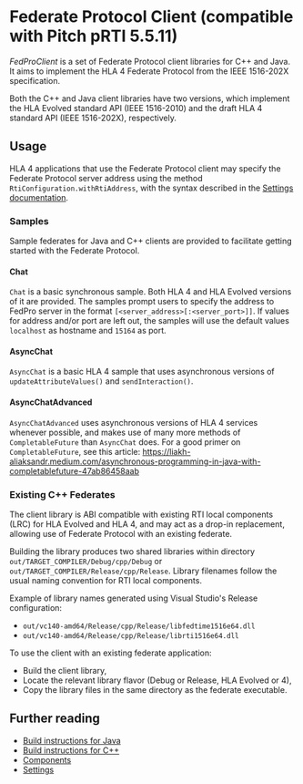 # Federate Protocol Client (compatible with Pitch pRTI 5.5.11)

_FedProClient_ is a set of Federate Protocol client libraries for C++ and Java.
It aims to implement the HLA 4 Federate Protocol from the IEEE 1516-202X specification.

Both the C++ and Java client libraries have two versions,
which implement the HLA Evolved standard API (IEEE 1516-2010) and the draft HLA 4 standard API (IEEE 1516-202X), respectively.

## Usage

HLA 4 applications that use the Federate Protocol client may specify the Federate Protocol server address using the method `RtiConfiguration.withRtiAddress`,
with the syntax described in the [Settings documentation](doc/Settings.md). 

### Samples
Sample federates for Java and C++ clients are provided to facilitate getting started with the Federate Protocol.

#### Chat
`Chat` is a basic synchronous sample.
Both HLA 4 and HLA Evolved versions of it are provided.
The samples prompt users to specify the address to FedPro server in the format `[<server_address>[:<server_port>]]`.
If values for address and/or port are left out,
the samples will use the default values `localhost` as hostname and `15164` as port.


#### AsyncChat
`AsyncChat` is a basic HLA 4 sample that uses asynchronous versions of `updateAttributeValues()` and `sendInteraction()`.
<!-- TODO: Currently only available for the java client. -->

#### AsyncChatAdvanced
`AsyncChatAdvanced` uses asynchronous versions of HLA 4 services whenever possible, and makes use of many more methods of `CompletableFuture` than `AsyncChat` does.
For a good primer on `CompletableFuture`, see this article: https://liakh-aliaksandr.medium.com/asynchronous-programming-in-java-with-completablefuture-47ab86458aab
<!-- TODO: Currently only available for the java client. -->


### Existing C++ Federates

The client library is ABI compatible with existing RTI local components (LRC) for HLA Evolved and HLA 4,
and may act as a drop-in replacement, allowing use of Federate Protocol with an existing federate.

Building the library produces two shared libraries within directory `out/TARGET_COMPILER/Debug/cpp/Debug` or `out/TARGET_COMPILER/Release/cpp/Release`.
Library filenames follow the usual naming convention for RTI local components.

Example of library names generated using Visual Studio's Release configuration:
* ```out/vc140-amd64/Release/cpp/Release/libfedtime1516e64.dll```
* ```out/vc140-amd64/Release/cpp/Release/librti1516e64.dll```

To use the client with an existing federate application:
* Build the client library,
* Locate the relevant library flavor (Debug or Release, HLA Evolved or 4),
* Copy the library files in the same directory as the federate executable.

## Further reading

* [Build instructions for Java](java/README.md#building)
* [Build instructions for C++](cpp/README.md#building)
* [Components](doc/Components.md)
* [Settings](doc/Settings.md)
